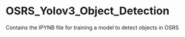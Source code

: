 # OSRS_Yolov3_Object_Detection
Contains the IPYNB file for training a model to detect objects in OSRS
